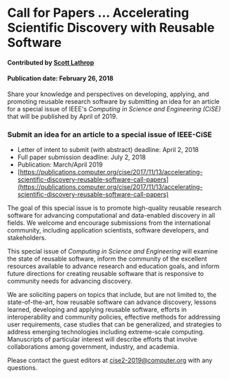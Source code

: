 # Call for Papers ... Accelerating Scientific Discovery with Reusable Software
<!--- <img src='../../images/IEEE-CiSE-special-issue_lg.png' class='page' /> --->

#### Contributed by [Scott Lathrop](https://github.com/scottlathrop " Scott Lathrop GitHub Profile")

#### Publication date: February 26, 2018

Share your knowledge and perspectives on developing, applying, and promoting reusable research software by submitting an idea for an article for a special issue of IEEE's *Computing in Science and Engineering (CiSE)* that will be published by April of 2019.

### Submit an idea for an article to a special issue of IEEE-CiSE

- Letter of intent to submit (with abstract) deadline: April 2, 2018
- Full paper submission deadline: July 2, 2018
- Publication: March/April 2019
- [https://publications.computer.org/cise/2017/11/13/accelerating-scientific-discovery-reusable-software-call-papers](https://publications.computer.org/cise/2017/11/13/accelerating-scientific-discovery-reusable-software-call-papers)

The goal of this special issue is to promote high-quality reusable research software for advancing computational and data-enabled discovery in all fields. We welcome and encourage submissions from the international community, including application scientists, software developers, and stakeholders.

This special issue of *Computing in Science and Engineering* will examine the state of reusable software, inform the community of the excellent resources available to advance research and education goals, and inform future directions for creating reusable software that is responsive to community needs for advancing discovery.

We are soliciting papers on topics that include, but are not limited to, the state-of-the-art, how reusable software can advance discovery, lessons learned, developing and applying reusable software, efforts in interoperability and community policies, effective methods for addressing user requirements, case studies that can be generalized, and strategies to address emerging technologies including extreme-scale computing. Manuscripts of particular interest will describe efforts that involve collaborations among government, industry, and academia.
 
Please contact the guest editors at <cise2-2019@computer.org> with any questions.

<!---
Publish: Yes
Track: community
Categories: collaboration
Topics: software publishing and citation, projects and organizations
Tags: bssw-blog-article
Level: 2
Prerequisites: default
Aggregate: none
--->
